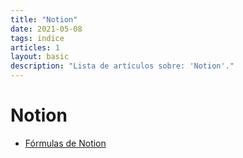 ```yaml
---
title: "Notion"
date: 2021-05-08
tags: indice
articles: 1
layout: basic
description: "Lista de artículos sobre: 'Notion'."
---
```


# Notion

- [Fórmulas de Notion](../notion/formulas-en-notion)
